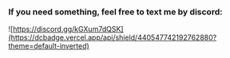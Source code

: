 ### If you need something, feel free to text me by discord:
![https://discord.gg/kGXum7dQSK](https://dcbadge.vercel.app/api/shield/440547742192762880?theme=default-inverted)
